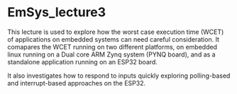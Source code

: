 # EmSys_lecture3

This lecture is used to explore how the worst case execution time (WCET) of applications on embedded systems can need careful consideration. It comapares the WCET running on two different platforms, on embedded linux running on a Dual core ARM Zynq system (PYNQ board), and as a standalone application running on an ESP32 board.

It also investigates how to respond to inputs quickly exploring polling-based and interrupt-based approaches on the ESP32.
